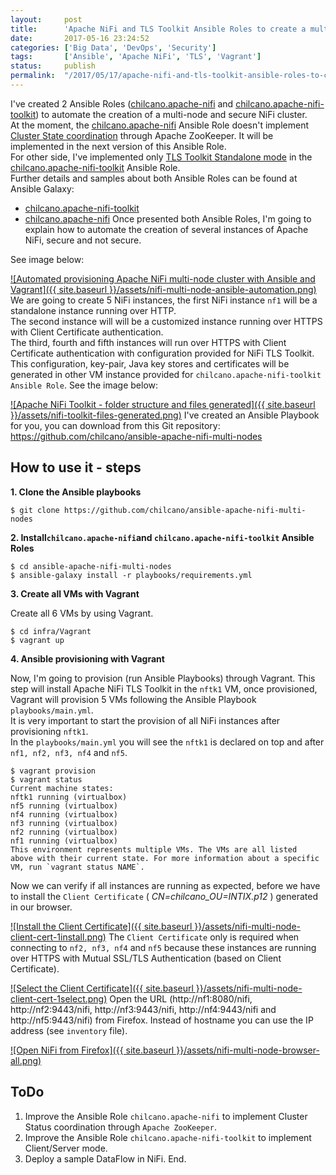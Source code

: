 ```yaml
---
layout:     post
title:      'Apache NiFi and TLS Toolkit Ansible Roles to create a multi-node secure NiFi cluster'
date:       2017-05-16 23:24:52
categories: ['Big Data', 'DevOps', 'Security']
tags:       ['Ansible', 'Apache NiFi', 'TLS', 'Vagrant']
status:     publish 
permalink:  "/2017/05/17/apache-nifi-and-tls-toolkit-ansible-roles-to-create-a-multi-node-secure-nifi-cluster/"
---
```

I've created 2 Ansible Roles ([chilcano.apache-nifi](https://galaxy.ansible.com/chilcano/apache-nifi) and [chilcano.apache-nifi-toolkit](https://galaxy.ansible.com/chilcano/apache-nifi-toolkit)) to automate the creation of a multi-node and secure NiFi cluster.  
At the moment, the [chilcano.apache-nifi](https://galaxy.ansible.com/chilcano/apache-nifi) Ansible Role doesn't implement [Cluster State coordination](https://nifi.apache.org/docs/nifi-docs/html/administration-guide.html#state_management) through Apache ZooKeeper. It will be implemented in the next version of this Ansible Role.  
For other side, I've implemented only [TLS Toolkit Standalone mode](https://nifi.apache.org/docs/nifi-docs/html/administration-guide.html#tls-generation-toolkit) in the [chilcano.apache-nifi-toolkit](https://galaxy.ansible.com/chilcano/apache-nifi-toolkit) Ansible Role.  
Further details and samples about both Ansible Roles can be found at Ansible Galaxy:
  * [chilcano.apache-nifi-toolkit](https://galaxy.ansible.com/chilcano/apache-nifi-toolkit)
  * [chilcano.apache-nifi](https://galaxy.ansible.com/chilcano/apache-nifi)
Once presented both Ansible Roles, I'm going to explain how to automate the creation of several instances of Apache NiFi, secure and not secure.

<!-- more -->

See image below:  

[![Automated provisioning Apache NiFi multi-node cluster with Ansible and Vagrant]({{ site.baseurl }}/assets/nifi-multi-node-ansible-automation.png)](https://holisticsecurity.files.wordpress.com/2017/05/nifi-multi-node-ansible-automation.png)
We are going to create 5 NiFi instances, the first NiFi instance `nf1` will be a standalone instance running over HTTP.  
The second instance will will be a customized instance running over HTTPS with Client Certificate authentication.  
The third, fourth and fifth instances will run over HTTPS with Client Certificate authentication with configuration provided for NiFi TLS Toolkit. This configuration, key-pair, Java key stores and certificates will be generated in other VM instance provided for `chilcano.apache-nifi-toolkit Ansible Role`. See the image below:

[![Apache NiFi Toolkit - folder structure and files generated]({{ site.baseurl }}/assets/nifi-toolkit-files-generated.png)](https://holisticsecurity.files.wordpress.com/2017/05/nifi-toolkit-files-generated.png)
I've created an Ansible Playbook for you, you can download from this Git repository: https://github.com/chilcano/ansible-apache-nifi-multi-nodes

## How to use it - steps

**1\. Clone the Ansible playbooks**

```text  
$ git clone https://github.com/chilcano/ansible-apache-nifi-multi-nodes  
```

**2\. Install`chilcano.apache-nifi`and `chilcano.apache-nifi-toolkit` Ansible Roles**

```text  
$ cd ansible-apache-nifi-multi-nodes  
$ ansible-galaxy install -r playbooks/requirements.yml  
```

**3\. Create all VMs with Vagrant**

Create all 6 VMs by using Vagrant.

```text  
$ cd infra/Vagrant  
$ vagrant up  
```

**4\. Ansible provisioning with Vagrant**

Now, I'm going to provision (run Ansible Playbooks) through Vagrant. This step will install Apache NiFi TLS Toolkit in the `nftk1` VM, once provisioned, Vagrant will provision 5 VMs following the Ansible Playbook `playbooks/main.yml`.  
It is very important to start the provision of all NiFi instances after provisioning `nftk1`.  
In the `playbooks/main.yml` you will see the `nftk1` is declared on top and after `nf1, nf2, nf3, nf4` and `nf5`.

```text  
$ vagrant provision
$ vagrant status  
Current machine states:
nftk1 running (virtualbox)  
nf5 running (virtualbox)  
nf4 running (virtualbox)  
nf3 running (virtualbox)  
nf2 running (virtualbox)  
nf1 running (virtualbox)
This environment represents multiple VMs. The VMs are all listed  
above with their current state. For more information about a specific  
VM, run `vagrant status NAME`.  
```

Now we can verify if all instances are running as expected, before we have to install the `Client Certificate` ( _CN=chilcano_OU=INTIX.p12_ ) generated in our browser.

[![Install the Client Certificate]({{ site.baseurl }}/assets/nifi-multi-node-client-cert-1install.png)](https://holisticsecurity.files.wordpress.com/2017/05/nifi-multi-node-client-cert-1install.png)
The `Client Certificate` only is required when connecting to `nf2, nf3, nf4` and `nf5` because these instances are running over HTTPS with Mutual SSL/TLS Authentication (based on Client Certificate).

[![Select the Client Certificate]({{ site.baseurl }}/assets/nifi-multi-node-client-cert-1select.png)](https://holisticsecurity.files.wordpress.com/2017/05/nifi-multi-node-client-cert-1select.png)
Open the URL (http://nf1:8080/nifi, http://nf2:9443/nifi, http://nf3:9443/nifi, http://nf4:9443/nifi and http://nf5:9443/nifi) from Firefox. Instead of hostname you can use the IP address (see `inventory` file).

[![Open NiFi from Firefox]({{ site.baseurl }}/assets/nifi-multi-node-browser-all.png)](https://holisticsecurity.files.wordpress.com/2017/05/nifi-multi-node-browser-all.png)

## ToDo
  1. Improve the Ansible Role `chilcano.apache-nifi` to implement Cluster Status coordination through `Apache ZooKeeper`.
  2. Improve the Ansible Role `chilcano.apache-nifi-toolkit` to implement Client/Server mode.
  3. Deploy a sample DataFlow in NiFi.
End.
